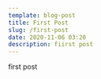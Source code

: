 ```yaml
---
template: blog-post
title: First Post
slug: /first-post
date: 2020-11-06 03:20
description: fiirst post
---
```

first post